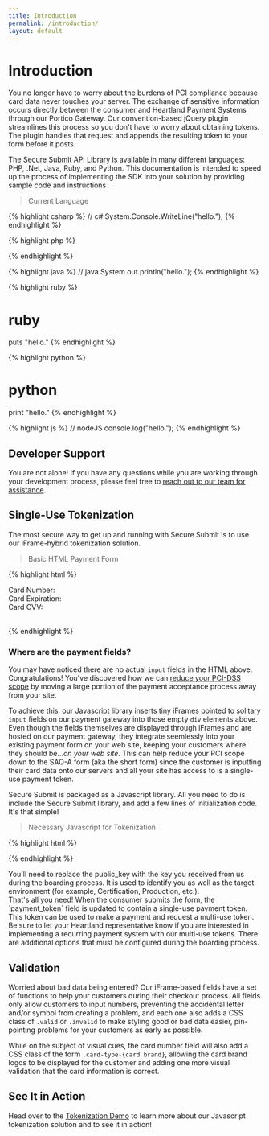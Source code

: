```yaml
---
title: Introduction
permalink: /introduction/
layout: default
---
```


# Introduction

You no longer have to worry about the burdens of PCI compliance because card data never touches your server. The exchange of sensitive information occurs directly between the consumer and Heartland Payment Systems through our Portico Gateway. Our convention-based jQuery plugin streamlines this process so you don't have to worry about obtaining tokens. The plugin handles that request and appends the resulting token to your form before it posts.

The Secure Submit API Library is available in many different languages: PHP, .Net, Java, Ruby, and Python. This documentation is intended to speed up the process of implementing the SDK into your solution by providing sample code and instructions

> Current Language

{% highlight csharp %}
 // c#
System.Console.WriteLine("hello.");
{% endhighlight %}

{% highlight php %}
<?php
// php
echo 'hello.';
?>
{% endhighlight %}

{% highlight java %}
// java
System.out.println("hello.");
{% endhighlight %}

{% highlight ruby %}
# ruby
puts "hello."
{% endhighlight %}

{% highlight python %}
# python
print "hello."
{% endhighlight %}

{% highlight js %}
// nodeJS
console.log("hello.");
{% endhighlight %}

## Developer Support
You are not alone! If you have any questions while you are working through your development process, please feel free to <a href="mailto:entapp_devportal@e-hps.com">reach out to our team for assistance</a>.

## Single-Use Tokenization

The most secure way to get up and running with Secure Submit is to use our iFrame-hybrid tokenization solution.

> Basic HTML Payment Form

{% highlight html %}
<form id="payment_form" method="post" action="/process">
  <!-- Your payment fields go here -->
  <dt><label for="iframesCardNumber">Card Number:</label></dt>
  <dd><div id="iframesCardNumber"></div></dd>

  <dt><label for="iframesCardExpiration">Card Expiration:</label></dt>
  <dd><div id="iframesCardExpiration"></div></dd>

  <dt><label for="iframesCardCvv">Card CVV:</label></dt>
  <dd><div id="iframesCardCvv"></div></dd>

  <br />
  <div id="iframesSubmit"></div>

  <!-- Regular input fields are ok, too -->
  <input type="hidden" name="payment_token" />
</form>
{% endhighlight %}

### Where are the payment fields?

You may have noticed there are no actual `input` fields in the HTML above. Congratulations! You've discovered how we can [reduce your PCI-DSS scope](/resource/download/coalfire-white-paper/) by moving a large portion of the payment acceptance process away from your site.

To achieve this, our Javascript library inserts tiny iFrames pointed to solitary `input` fields on our payment gateway into those empty `div` elements above. Even though the fields themselves are displayed through iFrames and are hosted on our payment gateway, they integrate seemlessly into your existing payment form on your web site, keeping your customers where they should be&hellip;_on your web site_. This can help reduce your PCI scope down to the SAQ-A form (aka the short form) since the customer is inputting their card data onto our servers and all your site has access to is a single-use payment token.

Secure Submit is packaged as a Javascript library. All you need to do is include the Secure Submit library, and add a few lines of initialization code. It's that simple!

> Necessary Javascript for Tokenization

{% highlight html %}
<script src="https://api.heartlandportico.com/SecureSubmit.v1/token/2.1/securesubmit.js"></script>
<script type="text/javascript">
(function (window, document, Heartland) {
  var hps = new Heartland.HPS({
    publicKey: 'pkapi_cert_YS5lWAwgoWVLmyVToq',
    type:      'iframe',
    fields: {
      cardNumber: {
        target:      'iframesCardNumber',
        placeholder: '•••• •••• •••• ••••'
      },
      cardExpiration: {
        target:      'iframesCardExpiration',
        placeholder: 'MM / YYYY'
      },
      cardCvv: {
        target:      'iframesCardCvv',
        placeholder: 'CVV'
      },
      submit: {
        target:      'iframesSubmit'
      }
    },
    onTokenSuccess: function (resp) {
      var form = document.getElementById('payment_form');
      var payment_token = document.getElementById('payment_token');
      payment_token.value = resp.token_value;
      payment_form.submit();
    },
    onTokenError: function (resp) {
      if (window.console && window.console.log) {
        console.log('There was an error: ' + resp.error.message);
      }
    }
  });

  Heartland.Events.addHandler(document.getElementById('iframes'), 'submit', function (e) {
    e.preventDefault();
    hps.Messages.post(
      {
        accumulateData: true,
        action:         'tokenize',
        message:        'pkapi_cert_YS5lWAwgoWVLmyVToq'
      },
      'cardNumber'
    );
  });
}(window, document, Heartland);
</script>
{% endhighlight %}

<aside class="notice">
You'll need to replace the public_key with the key you received from us during the boarding process. It is used to identify you as well as the target environment (for example, Certification, Production, etc.).
</aside>

<aside class="success">
That's all you need! When the consumer submits the form, the `payment_token` field is updated to contain a single-use payment token. This token can be used to make a payment and request a multi-use token. Be sure to let your Heartland representative know if you are interested in implementing a recurring payment system with our multi-use tokens. There are additional options that must be configured during the boarding process.
</aside>

## Validation

Worried about bad data being entered? Our iFrame-based fields have a set of functions to help your customers during their checkout process. All fields only allow customers to input numbers, preventing the accidental letter and/or symbol from creating a problem, and each one also adds a CSS class of `.valid` or `.invalid` to make styling good or bad data easier, pin-pointing problems for your customers as early as possible.

While on the subject of visual cues, the card number field will also add a CSS class of the form `.card-type-{card brand}`, allowing the card brand logos to be displayed for the customer and adding one more visual validation that the card information is correct.

## See It in Action

Head over to the [Tokenization Demo](/documentation/tokenization-demo/) to learn more about our Javascript tokenization solution and to see it in action!
